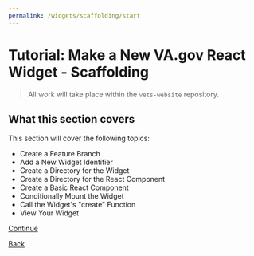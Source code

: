 ```yaml
---
permalink: /widgets/scaffolding/start
---
```


# Tutorial: Make a New VA.gov React Widget - Scaffolding

> All work will take place within the `vets-website` repository.

## What this section covers

This section will cover the following topics:

- Create a Feature Branch
- Add a New Widget Identifier
- Create a Directory for the Widget
- Create a Directory for the React Component
- Create a Basic React Component
- Conditionally Mount the Widget
- Call the Widget's "create" Function
- View Your Widget

[Continue](./2-feature-branch.md)

[Back](../introduction/4-conditional-mounting.md)
